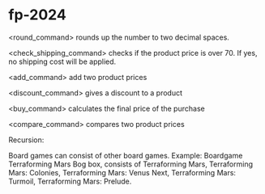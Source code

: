 # fp-2024

<round_command> rounds up the number to two decimal spaces.

<check_shipping_command> checks if the product price is over 70. If yes, no shipping cost will be applied.

<add_command> add two product prices

<discount_command> gives a discount to a product

<buy_command> calculates the final price of the purchase

<compare_command> compares two product prices


Recursion:

Board games can consist of other board games.
Example: Boardgame Terraforming Mars Bog box, consists of Terraforming Mars, Terraforming Mars: Colonies, Terraforming Mars: Venus Next, Terraforming Mars: Turmoil, Terraforming Mars: Prelude.



